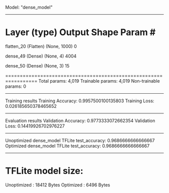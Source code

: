 Model: "dense_model"
_________________________________________________________________
 Layer (type)                Output Shape              Param #   
=================================================================
 flatten_20 (Flatten)        (None, 1000)              0         
                                                                 
 dense_49 (Dense)            (None, 4)                 4004      
                                                                 
 dense_50 (Dense)            (None, 3)                 15        
                                                                 
=================================================================
Total params: 4,019
Trainable params: 4,019
Non-trainable params: 0
_________________________________________________________________

Training results
Training Accuracy: 0.9957500100135803
Training Loss: 0.026185650378465652
_________________________________________________________________

Evaluation results
Validation Accuracy: 0.9773333072662354
Validation Loss: 0.14419926702976227
_________________________________________________________________

Unoptimized dense_model TFLite test_accuracy: 0.9686666666666667
Optimized dense_model TFLite test_accuracy: 0.9686666666666667
_________________________________________________________________

TFLite model size:
===========================
Unoptimized : 18412 Bytes
Optimized : 6496 Bytes
